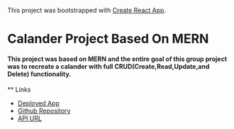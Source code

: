 This project was bootstrapped with [Create React App](https://github.com/facebook/create-react-app).

# Calander Project Based On MERN

#### This project was based on MERN and the entire goal of this group project was to recreate a calander with full CRUD(Create,Read,Update,and Delete) functionality. 

** Links
- [Deployed App](https://5dd8005397f25700083890c9--calanderproject.netlify.com/)
- [Github Repository](https://github.com/nickmckenney/calanderprojectMERN)
- [API URL](https://calendar-api-deploy.herokuapp.com/)
